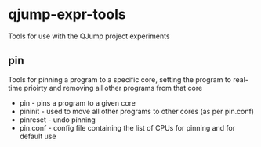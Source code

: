 qjump-expr-tools
================

Tools for use with the QJump project experiments

pin
---
Tools for pinning a program to a specific core, setting the program to real-time prioirty and removing all other programs from that core

- pin - pins a program to a given core
- pininit - used to move all other programs to other cores (as per pin.conf)
- pinreset - undo pinning
- pin.conf - config file containing the list of CPUs for pinning and for default use


